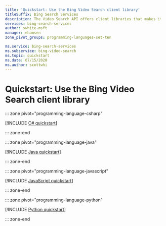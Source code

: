 ```yaml
---
title: 'Quickstart: Use the Bing Video Search client library'
titleSuffix: Bing Search Services
description: The Video Search API offers client libraries that makes it easy to integrate search capabilities into your applications. Use this quickstart to start sending search requests, and get back results.
services: bing-search-services
author: swhite-msft
manager: ehansen
zone_pivot_groups: programming-languages-set-ten

ms.service: bing-search-services
ms.subservice: bing-video-search
ms.topic: quickstart
ms.date: 07/15/2020
ms.author: scottwhi
---
```


# Quickstart: Use the Bing Video Search client library

::: zone pivot="programming-language-csharp"

[!INCLUDE [C# quickstart](../includes/quickstarts/video-search-client-library-csharp.md)]

::: zone-end

::: zone pivot="programming-language-java"

[!INCLUDE [Java quickstart](../includes/quickstarts/video-search-client-library-java.md)]

::: zone-end

::: zone pivot="programming-language-javascript"

[!INCLUDE [JavaScript quickstart](../includes/quickstarts/video-search-client-library-javascript.md)]

::: zone-end

::: zone pivot="programming-language-python"

[!INCLUDE [Python quickstart](../includes/quickstarts/video-search-client-library-python.md)]

::: zone-end
